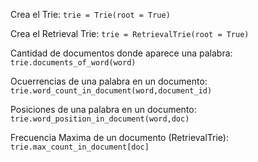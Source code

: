 Crea el Trie: `trie = Trie(root = True)` 

Crea el Retrieval Trie: `trie = RetrievalTrie(root = True)`

Cantidad de documentos donde aparece una palabra: `trie.documents_of_word(word)`

Ocuerrencias de una palabra en un documento: `trie.word_count_in_document(word,document_id)` 

Posiciones de una palabra en un documento: `trie.word_position_in_document(word,doc)`

Frecuencia Maxima de un documento (RetrievalTrie): `trie.max_count_in_document[doc]`
